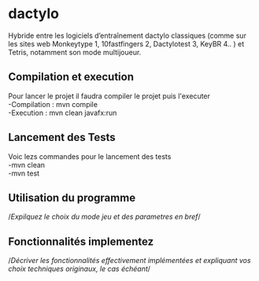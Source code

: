# dactylo

Hybride entre les logiciels d’entraînement dactylo classiques (comme sur les sites web Monkeytype 1, 10fastfingers 2, Dactylotest 3, KeyBR 4.. ) et Tetris, notamment son mode multijoueur.
## Compilation et execution
Pour lancer le projet il faudra compiler le projet puis l'executer  
-Compilation : mvn compile  
-Execution : mvn clean javafx:run  
## Lancement des Tests
Voic lezs commandes pour le lancement des tests  
-mvn clean  
-mvn test
## Utilisation du programme
/*Expilquez le choix du mode jeu et des parametres en bref*/

## Fonctionnalités implementez
/*Décriver les fonctionnalités effectivement implémentées et
expliquant vos choix techniques originaux, le cas échéant*/